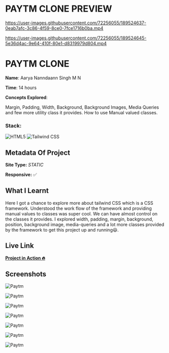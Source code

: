 # PAYTM CLONE PREVIEW

https://user-images.githubusercontent.com/72256055/189524637-0eab7afc-3c86-4f59-8ce0-7fce1716b0ba.mp4

https://user-images.githubusercontent.com/72256055/189524645-5e36d4ac-9e64-410f-80e1-d8319979d804.mp4


# PAYTM CLONE

**Name**: Aarya Nanndaann Singh M N

**Time**:  14 hours

**Concepts Explored**:

 Margin, Padding, Width, Background, Background Images, Media Queries and few more utility class it provides. How to use Manual valued classes. 

### **Stack**:

![HTML5](https://img.shields.io/badge/-HTML5-orange)
![Tailwind CSS](https://img.shields.io/badge/-Tailwind_CSS-blue)



## Metadata Of Project
**Site Type:** *STATIC*

**Responsive:** ✅

## What I Learnt

Here I got a chance to explore more about tailwind CSS which is a CSS framework. Understood the work flow of the framework and providing manual values to classes was super cool. We can have almost control on the classes it provides. I explored width, padding, margin, background, position, background image, media-queries and a lot more classes provided by the framework to get this project up and running😃.

## Live Link
**[Project in Action 🔥](https://paytm-fsjs.netlify.app/)**


## Screenshots

![Paytm](./paytm/paytm.png)

![Paytm](./paytm/paytmm1.png)

![Paytm](./paytm/paytmm2.png)

![Paytm](./paytm/paytmm3.png)

![Paytm](./paytm/paytmm5.png)

![Paytm](./paytm/paytmm6.png)

![Paytm](./paytm/paytmm7.png)
